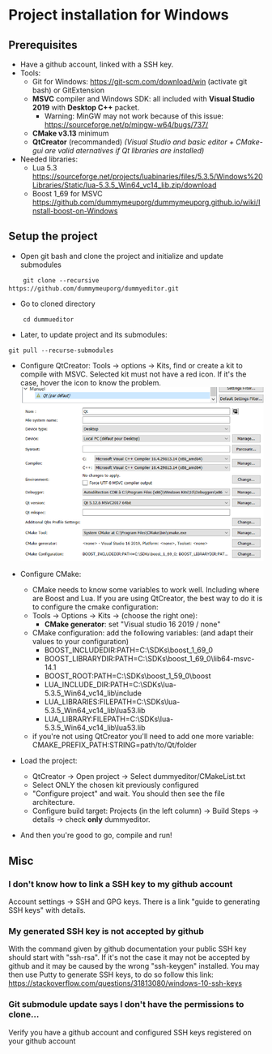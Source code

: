 # Project installation for Windows

## Prerequisites

- Have a github account, linked with a SSH key.
- Tools:
  - Git for Windows: https://git-scm.com/download/win (activate git bash) or GitExtension
  - **MSVC** compiler and Windows SDK: all included with **Visual Studio 2019** with **Desktop C++** packet.
    - Warning: MinGW may not work because of this issue: https://sourceforge.net/p/mingw-w64/bugs/737/
  - **CMake v3.13** minimum
  - **QtCreator** (recommanded) *(Visual Studio and basic editor + CMake-gui are valid aternatives if Qt libraries are installed)*
- Needed libraries:
  - Lua 5.3 https://sourceforge.net/projects/luabinaries/files/5.3.5/Windows%20Libraries/Static/lua-5.3.5_Win64_vc14_lib.zip/download
  - Boost 1_69 for MSVC https://github.com/dummymeuporg/dummymeuporg.github.io/wiki/Install-boost-on-Windows

## Setup the project

- Open git bash and clone the project and initialize and update submodules
```
    git clone --recursive https://github.com/dummymeuporg/dummyeditor.git
```
- Go to cloned directory
```
    cd dummueditor
```
- Later, to update project and its submodules:
```
git pull --recurse-submodules
```

- Configure QtCreator: Tools -> options -> Kits, find or create a kit to compile with MSVC. Selected kit must not have a red icon. If it's the case, hover the icon to know the problem.
![Kit configuration example](Photo/Qt-Config_MSVC_kit.png "Kit configuration example")

- Configure CMake:
    - CMake needs to know some variables to work well. Including where are Boost and Lua. If you are using QtCreator, the best way to do it is to configure the cmake configuration:
    - Tools -> Options -> Kits -> (choose the right one):
      - **CMake generator**: set "Visual studio 16 2019 / none"
    - CMake configuration: add the following variables: (and adapt their values to your configuration)
      - BOOST_INCLUDEDIR:PATH=C:\SDKs\boost_1_69_0
      - BOOST_LIBRARYDIR:PATH=C:\SDKs\boost_1_69_0\lib64-msvc-14.1
      - BOOST_ROOT:PATH=C:\SDKs\boost_1_59_0\boost
      - LUA_INCLUDE_DIR:PATH=C:\SDKs\lua-5.3.5_Win64_vc14_lib\include
      - LUA_LIBRARIES:FILEPATH=C:\SDKs\lua-5.3.5_Win64_vc14_lib\lua53.lib
      - LUA_LIBRARY:FILEPATH=C:\SDKs\lua-5.3.5_Win64_vc14_lib\lua53.lib
    - if you're not using QtCreator you'll need to add one more variable:  CMAKE_PREFIX_PATH:STRING=path/to/Qt/folder

- Load the project:
   - QtCreator -> Open project -> Select dummyeditor/CMakeList.txt
   - Select ONLY the chosen kit previously configured
   - "Configure project" and wait. You should then see the file architecture.
   - Configure build target: Projects (in the left column) -> Build Steps -> details -> check **only** dummyeditor.

- And then you're good to go, compile and run!

## Misc
### I don't know how to link a SSH key to my github account
Account settings -> SSH and GPG keys.
There is a link "guide to generating SSH keys" with details.

### My generated SSH key is not accepted by github
With the command given by github documentation your public SSH key should start with "ssh-rsa".
If it's not the case it may not be accepted by github and it may be caused by the wrong "ssh-keygen" installed.
You may then use Putty to generate SSH keys, to do so follow this link: https://stackoverflow.com/questions/31813080/windows-10-ssh-keys

### Git submodule update says I don't have the permissions to clone...
Verify you have a github account and configured SSH keys registered on your github account
